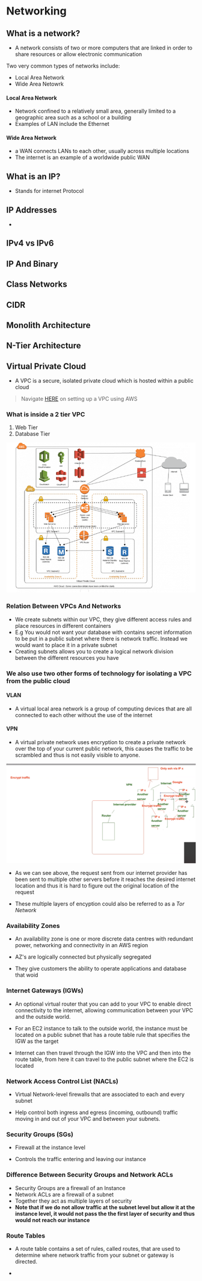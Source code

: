 # Networking

## What is a network?

- A network consists of two or more computers that are linked in order to share resources or allow electronic
communication

Two very common types of networks include:
- Local Area Network
- Wide Area Netowrk

#### Local Area Network
-  Network confined to a relatively small area, generally limited to a geographic area such as a school or a building
- Examples of LAN include the Ethernet


#### Wide Area Network

- a WAN connects LANs to each other, usually across multiple locations
- The internet is an example of a worldwide public WAN


## What is an IP?
- Stands for internet Protocol 


## IP Addresses

- 


## IPv4 vs IPv6

## IP And Binary

## Class Networks

## CIDR

## Monolith Architecture

## N-Tier Architecture




## Virtual Private Cloud

- A VPC is a secure, isolated private cloud which is hosted within a public cloud

> Navigate [HERE](VPC-Setup.md) on setting up a VPC using AWS


### What is inside a 2 tier VPC

1. Web Tier
2. Database Tier

![](images/VPC-diagram.png)

### Relation Between VPCs And Networks

- We create subnets within our VPC, they give different access rules and place resources in different containers
- E.g You would not want your database with contains secret information to be put in a public subnet where there is 
network traffic. Instead we would want to place it in a private subnet
- Creating subnets allows you to create a logical network division between the different resources you have


### We also use two other forms of technology for isolating a VPC from the public cloud

#### VLAN

- A virtual local area network is a group of computing devices that are all connected to each other without the use
of the internet


#### VPN

- A virtual private network uses encryption to create a private network over the top of your current public network,
this causes the traffic to be scrambled and thus is not easily visible to anyone.

![](images/VPN-diagram.png)

- As we can see above, the request sent from our internet provider has been sent to multiple other servers before it reaches
the desired internet location and thus it is hard to figure out the original location of the request

- These multiple layers of encyption could also be referred to as a *Tor Network*




### Availability Zones

- An availability zone is one or more discrete data centres with redundant power, networking and connectivity in
an AWS region

- AZ's are logically connected but physically segregated

- They give customers the ability to operate applications and database that woid



### Internet Gateways (IGWs)

- An optional virtual router that you can add to your VPC to enable direct connectivity to the internet, allowing communication
between your VPC and the outside world.

- For an EC2 instance to talk to the outside world, the instance must be located on a public subnet that has a route table 
rule that specifies the IGW as the target

- Internet can then travel through the IGW into the VPC and then into the route table, from here it can travel to the public
subnet where the EC2 is located



### Network Access Control List (NACLs)

- Virtual Network-level firewalls that are associated to each and every subnet

- Help control both ingress and egress (incoming, outbound) traffic moving in and out of your VPC and between your subnets.

### Security Groups (SGs)

- Firewall at the instance level

- Controls the traffic entering and leaving our instance


### Difference Between Security Groups and Network ACLs

- Security Groups are a firewall of an Instance
- Network ACLs are a firewall of a subnet
- Together they act as multiple layers of security
- **Note that if we do not allow traffic at the subnet level but allow it at the instance level, it would not pass the
the first layer of security and thus would not reach our instance**


### Route Tables

- A route table contains a set of rules, called routes, that are used to determine where network traffic from your subnet
or gateway is directed.

- 